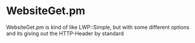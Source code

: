 WebsiteGet.pm
=============

WebsiteGet.pm is kind of like LWP::Simple, but with some different options and its giving out the HTTP-Header by standard